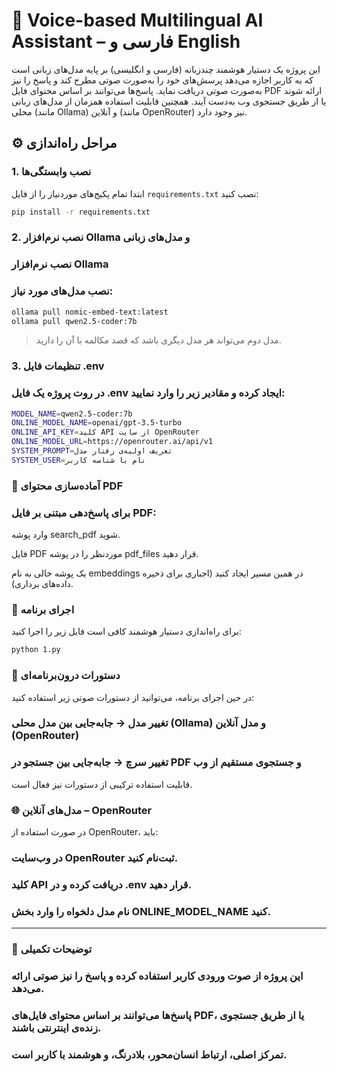 # 🧠 Voice-based Multilingual AI Assistant – فارسی و English

این پروژه یک دستیار هوشمند چندزبانه (فارسی و انگلیسی) بر پایه مدل‌های زبانی است که به کاربر اجازه می‌دهد پرسش‌های خود را به‌صورت صوتی مطرح کند و پاسخ را نیز به‌صورت صوتی دریافت نماید. پاسخ‌ها می‌توانند بر اساس محتوای فایل PDF ارائه شوند یا از طریق جستجوی وب به‌دست آیند. همچنین قابلیت استفاده همزمان از مدل‌های زبانی محلی (مانند Ollama) و آنلاین (مانند OpenRouter) نیز وجود دارد.


## ⚙️ مراحل راه‌اندازی

### 1. نصب وابستگی‌ها

ابتدا تمام پکیج‌های موردنیاز را از فایل `requirements.txt` نصب کنید:

```bash
pip install -r requirements.txt
```


### 2. نصب نرم‌افزار Ollama و مدل‌های زبانی
### نصب نرم‌افزار Ollama
### نصب مدل‌های مورد نیاز:
```bash
ollama pull nomic-embed-text:latest
ollama pull qwen2.5-coder:7b
```

> مدل دوم می‌تواند هر مدل دیگری باشد که قصد مکالمه با آن را دارید.

### 3. تنظیمات فایل .env
### در روت پروژه یک فایل .env ایجاد کرده و مقادیر زیر را وارد نمایید:

```bash
MODEL_NAME=qwen2.5-coder:7b
ONLINE_MODEL_NAME=openai/gpt-3.5-turbo
ONLINE_API_KEY=کلید API از سایت OpenRouter
ONLINE_MODEL_URL=https://openrouter.ai/api/v1
SYSTEM_PROMPT=تعریف اولیه‌ی رفتار مدل
SYSTEM_USER=نام یا شناسه کاربر
```

### 📄 آماده‌سازی محتوای PDF
### برای پاسخ‌دهی مبتنی بر فایل PDF:

وارد پوشه search_pdf شوید.

فایل PDF موردنظر را در پوشه pdf_files قرار دهید.

یک پوشه خالی به نام embeddings در همین مسیر ایجاد کنید (اجباری برای ذخیره داده‌های برداری).



### 🧪 اجرای برنامه
برای راه‌اندازی دستیار هوشمند کافی است فایل زیر را اجرا کنید:





```bash
python 1.py
```


### 🔄 دستورات درون‌برنامه‌ای
در حین اجرای برنامه، می‌توانید از دستورات صوتی زیر استفاده کنید:

### تغییر مدل → جابه‌جایی بین مدل محلی (Ollama) و مدل آنلاین (OpenRouter)

### تغییر سرچ → جابه‌جایی بین جستجو در PDF و جستجوی مستقیم از وب

قابلیت استفاده ترکیبی از دستورات نیز فعال است.





### 🌐 مدل‌های آنلاین – OpenRouter
در صورت استفاده از OpenRouter، باید:

### در وب‌سایت OpenRouter ثبت‌نام کنید.

### کلید API دریافت کرده و در .env قرار دهید.

### نام مدل دلخواه را وارد بخش ONLINE_MODEL_NAME کنید.
---

### 📝 توضیحات تکمیلی
### این پروژه از صوت ورودی کاربر استفاده کرده و پاسخ را نیز صوتی ارائه می‌دهد.

### پاسخ‌ها می‌توانند بر اساس محتوای فایل‌های PDF، یا از طریق جستجوی زنده‌ی اینترنتی باشند.

### تمرکز اصلی، ارتباط انسان‌محور، بلادرنگ، و هوشمند با کاربر است.
